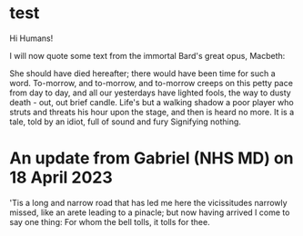 # test

Hi Humans!

I will now quote some text from the immortal Bard's great opus, Macbeth:

She should have died hereafter; there would
have been time for such a word. To-morrow,
and to-morrow, and to-morrow creeps on
this petty pace from day to day, and all
our yesterdays have lighted fools, the 
way to dusty death - out, out brief candle.
Life's but a walking shadow a poor
player who struts and threats his hour upon
the stage, and then is heard no more. It is
a tale, told by an idiot, full of sound and fury
Signifying nothing.

# An update from Gabriel (NHS MD) on 18 April 2023

'Tis a long and narrow road that has led me here
the vicissitudes narrowly missed, 
like an arete leading to a pinacle;
but now having arrived I come to say one thing:
For whom the bell tolls, it tolls for thee.
